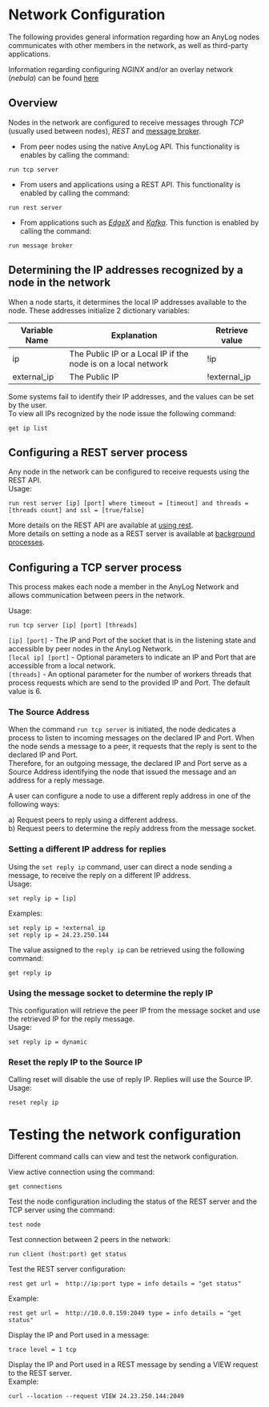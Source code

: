 # Network Configuration

The following provides general information regarding how an AnyLog nodes communicates with other members in the network, 
as well as third-party applications.

Information regarding configuring _NGINX_ and/or an overlay network (_nebula_) can be found [here](../deployments/Networking) 

## Overview

Nodes in the network are configured to receive messages through _TCP_ (usually used between nodes), _REST_ and [message broker](../southbound%20connectors/message%20broker.md). 

* From peer nodes using the native AnyLog API. This functionality is enables by calling the command: 
```anylog
run tcp server
```
* From users and applications using a REST API. This functionality is enabled by calling the command: 
```anylog
run rest server
```  
* From applications such as [_EdgeX_](../southbound%20connectors/using%20edgex.md) and [_Kafka_](../southbound%20connectors/using%20kafka.md).
This function is enabled by calling the command: 
```anylog
run message broker 
```

## Determining the IP addresses recognized by a node in the network

When a node starts, it determines the local IP addresses available to the node. These addresses initialize 2 dictionary variables:  

| Variable Name | Explanation   | Retrieve value |
| ------------- | ------------- | ------------- |
| ip            | The Public IP or a Local IP if the node is on a local network | !ip |
| external_ip   | The Public IP | !external_ip |


Some systems fail to identify their IP addresses, and the values can be set by the user.  
To view all IPs recognized by the node issue the following command:
```anylog
get ip list
```

## Configuring a REST server process
Any node in the network can be configured to receive requests using the REST API.  
Usage:
```anylog
run rest server [ip] [port] where timeout = [timeout] and threads = [threads count] and ssl = [true/false]
```

More details on the REST API are available at [using rest](../deploying%20nodes%20&%20AnyLog%20CLI/using%20rest.md#using-rest).  
More details on setting a node as a REST server is available at [background processes](../deploying%20nodes%20&%20AnyLog%20CLI/background%20processes.md#rest-requests).  

## Configuring a TCP server process
This process makes each node a member in the AnyLog Network and allows communication between peers in the network.  

Usage:
```anylog
run tcp server [ip] [port] [threads]
```
   
`[ip] [port]` - The IP and Port of the socket that is in the listening state and accessible by peer nodes in the AnyLog Network.   
`[local ip] [port]` - Optional parameters to indicate an IP and Port that are accessible from a local network.  
`[threads]` - An optional parameter for the number of workers threads that process requests which are send to the provided IP and Port. The default value is 6.
 

### The Source Address
When the command `run tcp server` is initiated, the node dedicates a process to listen to incoming messages on the declared IP and Port.
When the node sends a message to a peer, it requests that the reply is sent to the declared IP and Port.  
Therefore, for an outgoing message, the declared IP and Port serve as a Source Address identifying the node that issued the message and an address for a reply message.   
 
A user can configure a node to use a different reply address in one of the following ways:

a) Request peers to reply using a different address.  
b) Request peers to determine the reply address from the message socket.

### Setting a different IP address for replies 
Using the `set reply ip` command, user can direct a node sending a message, to receive the reply on a different IP address.    
Usage:
```anylog
set reply ip = [ip]
```

Examples:
```anylog
set reply ip = !external_ip
set reply ip = 24.23.250.144
```

The value assigned to the `reply ip` can be retrieved using the following command:
```anylog
get reply ip
```

### Using the message socket to determine the reply IP 
This configuration will retrieve the peer IP from the message socket and use the retrieved IP for the reply message.  
Usage:
```anylog
set reply ip = dynamic
```

### Reset the reply IP to the Source IP 
Calling reset will disable the use of reply IP. Replies will use the Source IP.  
Usage:
```anylog
reset reply ip
```


# Testing the network configuration

Different command calls can view and test the network configuration.  

View active connection using the command:
```anylog
get connections
```

Test the node configuration including the status of the REST server and the TCP server using the command:
```anylog
test node
```
 
Test connection between 2 peers in the network:
```anylog
run client (host:port) get status
```

Test the REST server configuration:
```anylog    
rest get url =  http://ip:port type = info details = "get status"
```  
Example:
```anylog
rest get url =  http://10.0.0.159:2049 type = info details = "get status"
```

Display the IP and Port used in a message:
```anylog
trace level = 1 tcp
```

Display the IP and Port used in a REST message by sending a VIEW request to the REST server.    
Example:
```anylog
curl --location --request VIEW 24.23.250.144:2049
```

